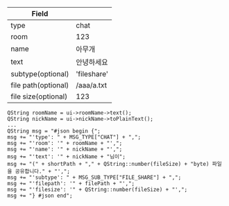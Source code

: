 | Field | |
|---|---|
| type | chat |
| room | 123 |
| name | 아무개 |
| text | 안녕하세요 |
| subtype(optional) | 'fileshare' |
| file path(optional) | /aaa/a.txt |
| file size(optional) | 123 |


~~~
QString roomName = ui->roomName->text();
QString nickName = ui->nickName->toPlainText();
...
QString msg = "#json begin {";
msg += "'type': " + MSG_TYPE["CHAT"] + ",";
msg += "'room': '" + roomName + "',";
msg += "'name': '" + nickName + "',";
msg += "'text': '" + nickName + "님이";
msg += "(" + shortPath + "," + QString::number(fileSize) + "byte) 파일을 공유합니다." + "',";
msg += "'subtype': " + MSG_SUB_TYPE["FILE_SHARE"] + ",";
msg += "'filepath': '" + filePath + "',";
msg += "'filesize': '" + QString::number(fileSize) + "',";
msg += "} #json end";
~~~
